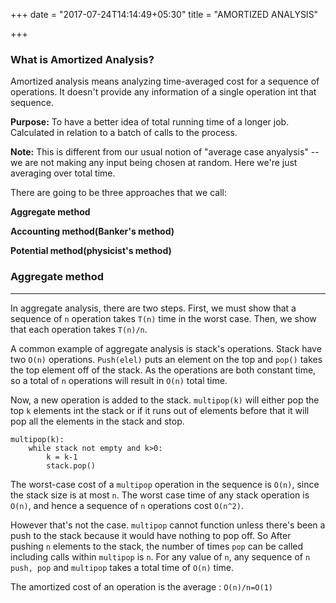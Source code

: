 +++
date = "2017-07-24T14:14:49+05:30"
title = "AMORTIZED ANALYSIS"

+++

### What is Amortized Analysis?

 Amortized analysis means analyzing time-averaged cost for a sequence of operations. It doesn't provide any information of a single operation int that sequence.

 __Purpose:__ To have a better idea of total running time of a longer job.  Calculated in relation to a batch of calls to the process.

__Note:__ This is different from our usual notion of "average case anyalysis" -- we are not making any input being chosen at random. Here we're just averaging over total time.

There are going to be three approaches that we call:

__Aggregate method__

__Accounting method(Banker's method)__

__Potential method(physicist's method)__

### Aggregate method
____

In aggregate analysis, there are two steps. First, we must show that a sequence of `n` operation takes `T(n)` time in the worst case. Then, we show that each operation takes `T(n)/n`.

A common example of aggregate analysis is stack's operations. Stack have two `O(n)` operations. `Push(elel)` puts an element on the top and `pop()` takes the top element off of the stack. As the operations are both constant time, so a total of `n` operations will result in `O(n)` total time.

Now, a new operation is added to the stack. `multipop(k)` will either pop the top `k` elements int the stack or if it runs out of elements before that it will pop all the elements in the stack and stop.

```
multipop(k):
    while stack not empty and k>0:
        k = k-1
        stack.pop()

```
The worst-case cost of a `multipop` operation in the sequence is `O(n)`, since the stack size is at most `n`. The worst case time of any stack operation is `O(n)`, and hence a sequence of `n` operations cost `O(n^2)`.

However that's not the case. `multipop` cannot function unless there's been a push to the stack because it would have nothing to pop off. So After pushing `n` elements to the stack, the number of times `pop` can be called including calls within `multipop` is `n`. For any value of `n`, any sequence of `n`   `push, pop` and `multipop` takes a total time of `O(n)` time.

The amortized cost of an operation is the average : `O(n)/n=O(1)`
